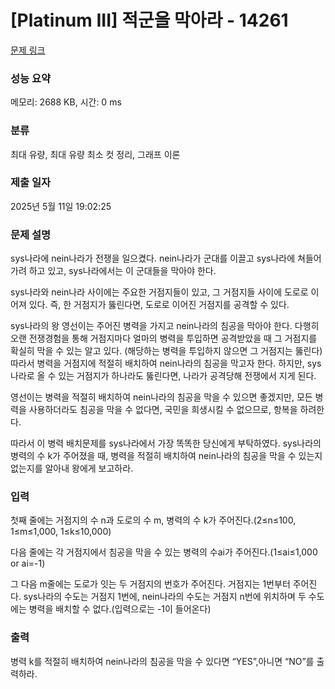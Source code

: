 # [Platinum III] 적군을 막아라 - 14261 

[문제 링크](https://www.acmicpc.net/problem/14261) 

### 성능 요약

메모리: 2688 KB, 시간: 0 ms

### 분류

최대 유량, 최대 유량 최소 컷 정리, 그래프 이론

### 제출 일자

2025년 5월 11일 19:02:25

### 문제 설명

<p>sys나라에 nein나라가 전쟁을 일으켰다. nein나라가 군대를 이끌고 sys나라에 쳐들어 가려 하고 있고, sys나라에서는 이 군대들을 막아야 한다.</p>

<p>sys나라와 nein나라 사이에는 주요한 거점지들이 있고, 그 거점지들 사이에 도로로 이어져 있다. 즉, 한 거점지가 뚫린다면, 도로로 이어진 거점지를 공격할 수 있다.</p>

<p>sys나라의 왕 영선이는 주어진 병력을 가지고 nein나라의 침공을 막아야 한다. 다행히 오랜 전쟁경험을 통해 거점지마다 얼마의 병력을 투입하면 공격받았을 때 그 거점지를 확실히 막을 수 있는 알고 있다. (해당하는 병력을 투입하지 않으면 그 거점지는 뚫린다) 따라서 병력을 거점지에 적절히 배치하여 nein나라의 침공을 막고자 한다. 하지만, sys나라로 올 수 있는 거점지가 하나라도 뚫린다면, 나라가 공격당해 전쟁에서 지게 된다.</p>

<p>영선이는 병력을 적절히 배치하여 nein나라의 침공을 막을 수 있으면 좋겠지만, 모든 병력을 사용하더라도 침공을 막을 수 없다면, 국민을 희생시킬 수 없으므로, 항복을 하려한다.</p>

<p>따라서 이 병력 배치문제를 sys나라에서 가장 똑똑한 당신에게 부탁하였다. sys나라의 병력의 수 k가 주어졌을 때, 병력을 적절히 배치하여 nein나라의 침공을 막을 수 있는지 없는지를 알아내 왕에게 보고하라.</p>

### 입력 

 <p>첫째 줄에는 거점지의 수 n과 도로의 수 m, 병력의 수 k가 주어진다.(2≤n≤100, 1≤m≤1,000, 1≤k≤10,000)</p>

<p>다음 줄에는 각 거점지에서 침공을 막을 수 있는 병력의 수ai가 주어진다.(1≤ai≤1,000 or ai=-1)</p>

<p>그 다음 m줄에는 도로가 잇는 두 거점지의 번호가 주어진다. 거점지는 1번부터 주어진다. sys나라의 수도는 거점지 1번에, nein나라의 수도는 거점지 n번에 위치하며 두 수도에는 병력을 배치할 수 없다.(입력으로는 -1이 들어온다)</p>

### 출력 

 <p>병력 k를 적절히 배치하여 nein나라의 침공을 막을 수 있다면 “YES”,아니면 “NO”를 출력하라.</p>


